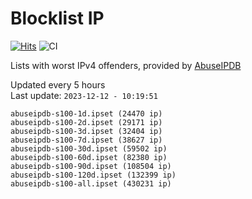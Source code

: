 # Blocklist IP

[![Hits](https://hits.seeyoufarm.com/api/count/incr/badge.svg?url=https%3A%2F%2Fgithub.com%2Fborestad%2Fblocklist-ip%2F&count_bg=%2379C83D&title_bg=%23555555&icon=&icon_color=%23E7E7E7&title=hits&edge_flat=false)](https://hits.seeyoufarm.com)  ![CI](https://img.shields.io/github/workflow/status/borestad/blocklist-ip/CI?style=flat-square)

Lists with worst IPv4 offenders, provided by [AbuseIPDB](https://www.abuseipdb.com/)

<!-- FOOTER-PLACEHOLDER -->
Updated every 5 hours<br>
Last update: `2023-12-12 - 10:19:51`
```
abuseipdb-s100-1d.ipset (24470 ip)
abuseipdb-s100-2d.ipset (29171 ip)
abuseipdb-s100-3d.ipset (32404 ip)
abuseipdb-s100-7d.ipset (38627 ip)
abuseipdb-s100-30d.ipset (59502 ip)
abuseipdb-s100-60d.ipset (82380 ip)
abuseipdb-s100-90d.ipset (108504 ip)
abuseipdb-s100-120d.ipset (132399 ip)
abuseipdb-s100-all.ipset (430231 ip)
```
